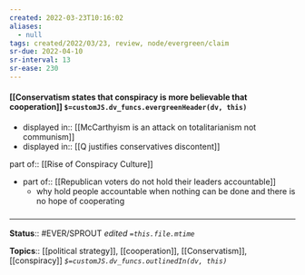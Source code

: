 ```yaml
---
created: 2022-03-23T10:16:02 
aliases:
  - null
tags: created/2022/03/23, review, node/evergreen/claim
sr-due: 2022-04-10
sr-interval: 13
sr-ease: 230
---
```


#### [[Conservatism states that conspiracy is more believable that cooperation]] `$=customJS.dv_funcs.evergreenHeader(dv, this)`

- displayed in:: [[McCarthyism is an attack on totalitarianism not communism]]
- displayed in:: [[Q justifies conservatives discontent]]

part of:: [[Rise of Conspiracy Culture]]

- part of:: [[Republican voters do not hold their leaders accountable]]
	- why hold people accountable when nothing can be done and there is no hope of cooperating

### <hr class="footnote"/>

**Status**:: #EVER/SPROUT
*edited `=this.file.mtime`*

**Topics**:: [[political strategy]], [[cooperation]], [[Conservatism]], [[conspiracy]]
*`$=customJS.dv_funcs.outlinedIn(dv, this)`*
